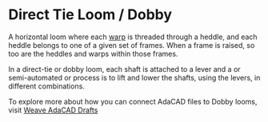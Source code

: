 # Direct Tie Loom / Dobby 

A horizontal loom where each [warp](warp) is threaded through a heddle, and each heddle belongs to one of a given set of frames. When a frame is raised, so too are the heddles and warps within those frames. 

In a direct-tie or dobby loom, each shaft is attached to a lever and a or semi-automated  or  process is to lift and lower the shafts, using the levers, in different combinations. 

To explore more about how you can connect AdaCAD files to Dobby looms, visit [Weave AdaCAD Drafts](../../learn/getting-started/weave.md)

